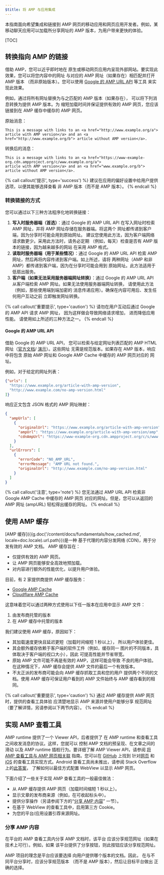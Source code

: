 ```yaml
---
$title: 将 AMP 与应用集成
---
```


本指南面向希望集成和链接到 AMP 网页的移动应用和网页应用开发者。例如，某移动聊天应用可以加载所分享网址的 AMP 版本，为用户带来更快的体验。

[TOC]

## 转换指向 AMP 的链接

借助 AMP，您可以近乎即时地在
原生或移动网页应用内呈现外部网站。要实现此效果，您可以将您内容中的网址
与对应的 AMP 网址（如果存在）相匹配并打开 AMP 版本
（而非原始版本）。您可以使用
[Google 的 AMP URL API](https://developers.google.com/amp/cache/use-amp-url) 等工具
来实现此效果。

例如，通过将所有网址替换为与之匹配的 AMP 版本（如果存在），
可以将下列消息转换为提供 AMP 版本。为
缩短加载时间并保证提供有效的 AMP 网页，您应该链接到在
AMP 缓存中缓存的 AMP 网页。

原始消息：

```text
This is a message with links to an <a href="http://www.example.org/a">
article with AMP version</a> and an <a href="http://www.example.org/b"> article without AMP version</a>.
```


转换后的消息：

```text
This is a message with links to an <a href="https://www-example-org.cdn.ampproject.org/c/www.example.org/a">
article with AMP version</a> and an <a href="www.example.org/b"> article without AMP version</a>.
```

{% call callout('提示', type='success') %}
建议在应用的偏好设置中给用户提供选项，以便其能够选择查看
非 AMP 版本（而不是 AMP 版本）。
{% endcall %}

### 转换链接的方式

您可以通过以下三种方法程序化地转换链接：

1.  **写入时服务器端（首选）**：通过 Google 的
    AMP URL API 在写入网址时检索 AMP 网址，并将 AMP 网址存储在服务器端。将这两个
    网址都传递到客户端，因为分享时可能会用到原始网址。
    建议您使用此方法，因为客户端网络
    请求数更少。采用此方法时，请务必定期
    （例如，每天）检查是否有 AMP 版本的链接，因为越来越多的网站
    在采用 AMP 格式。
1.  **读取时服务器端（用于某些情况）**：通过 Google 的 AMP
    URL API 检索 AMP 网址，然后再将内容传递到客户端。如上所述，请将
    两种网址（AMP 和非 AMP）都传递到客户端，因为在分享时可能会用到
    原始网址。此方法适用于低扇出服务。
1.  **客户端（如果无法采用服务器端网址转换）**：通过
    Google 的 AMP URL API 从客户端检索 AMP 网址。如果无法使用服务器端网址转换，
    请使用此方法（例如，那些使用端到端加密的
    消息传递应用）。确保在内容可用后、发生任何用户互动之前
    立即触发网址转换。

{% call callout('重要提示', type='caution') %}
请勿在用户互动后通过 Google 的 AMP API 请求 AMP 网址，
因为这样做会导致网络请求增加，
进而降低应用性能。
请使用如上所述的三种方法之一。
{% endcall %}


#### Google 的 AMP URL API

借助 Google 的 AMP URL API，
您可以检索与给定网址列表匹配的 AMP HTML 网址（[官方文档](https://developers.google.com/amp/cache/use-amp-url)/
[演示](https://ampbyexample.com/advanced/using_the_amp_url_api/)）。这些网址
无需是规范版本。如果存在 AMP 版本，响应中将包含
原始 AMP 网址和 Google AMP Cache 中缓存的 AMP 网页对应的
网址。

例如，对于给定的网址列表：


```json
{"urls": [
  "https://www.example.org/article-with-amp-version",
  "http://www.example.com/no-amp-version.html"
]}
```


响应正文包含 JSON 格式的 AMP 网址映射：


```json
{
  "ampUrls": [
    {
      "originalUrl": "https://www.example.org/article-with-amp-version",
      "ampUrl": "https://www.example.org/article-with-amp-version/amp",
      "cdnAmpUrl": "https://www-example-org.cdn.ampproject.org/c/s/www.example.org/article-with-amp-version"
    }
  ],
  "urlErrors": [
    {
      "errorCode": "NO_AMP_URL",
      "errorMessage": "AMP URL not found.",
      "originalUrl": "http://www.example.com/no-amp-version.html"
    }
  ]
}
```

{% call callout('注意', type='note') %}
您无法通过 AMP URL API 检索非 Google AMP Cache 中缓存的 AMP 网页
对应的网址。但是，您可以从返回的 AMP
网址 (ampURL) 轻松得出缓存的网址。
{% endcall %}


## 使用 AMP 缓存

[AMP 缓存]({{g.doc('/content/docs/fundamentals/how_cached.md', locale=doc.locale).url.path}})是一种
基于代理的内容分发网络 (CDN)，用于分发有效的 AMP 文档。
AMP 缓存旨在：

*   仅提供有效的 AMP 网页。
*   让 AMP 网页能够安全高效地预加载。
*   对内容进行额外的性能优化，以提升用户体验。

目前，有 2 家提供商提供 AMP 缓存服务：

*   [Google AMP Cache](https://developers.google.com/amp/cache/)
*   [Cloudflare AMP Cache](https://amp.cloudflare.com/)

这意味着您可以通过两种方式使用以下任一版本在应用中显示 AMP 文件：

1.  由发布商托管的版本
1.  在 AMP 缓存中托管的版本

我们建议使用 AMP 缓存，原因如下：

*   其加载速度更快且延迟更短（加载时间缩短 1 秒以上），
    所以用户体验更佳。
*   其会额外缓存依赖于客户端的软件工件（例如，缓存同一
    图片的不同版本，具体取决于客户端的视口大小），因此
    可提高性能并节省带宽。
*   原始 AMP 文件可能不再是有效的 AMP，这样可能会导致
    不良的用户体验。在这种情况下，AMP 缓存会提供
    AMP 文件的最后一个有效版本。
*   不太正派的发布商可能会向 AMP 缓存抓取工具和您的用户
    提供两个不同的文档。使用 AMP 缓存可保证用户看到的
    AMP 文件始终与 AMP 缓存看到的相同。

{% call callout('重要提示', type='caution') %}
通过 AMP 缓存提供 AMP 网页时，提供的查看工具体验
应清楚地显示 AMP 来源并使用户能够分享
规范网址（要了解详情，另请参阅以下两节内容）。
{% endcall %}

## 实现 AMP 查看工具

AMP runtime 提供了一个 Viewer API，后者提供了
在 AMP runtime 和查看工具之间收发消息的协议。这样，您就可以
控制 AMP 文档的预呈现、在文章之间的滑动
以及 AMP runtime 插桩行为。要详细了解 AMP Viewer API，请参阅
[将 AMP 查看工具与 AMP 网页相关联](https://github.com/ampproject/amphtml/blob/master/extensions/amp-viewer-integration/integrating-viewer-with-amp-doc-guide.md)
指南。您可以在 [GitHub](https://github.com/ampproject/amp-viewer) 上找到
针对[网页](https://github.com/ampproject/amp-viewer/blob/master/mobile-web/README.md)
和 [iOS](https://github.com/ampproject/amp-viewer/tree/master/ios) 的查看工具实现方式。Android
查看工具尚未推出，请参阅 Stack Overflow 上的[此答案](https://stackoverflow.com/questions/44856759/does-we-need-to-change-anything-in-usual-webpage-loader-for-loading-an-amp-acce/44869038#44869038)，
了解如何以最佳方式配置 WebView 以显示 AMP 网页。

下面介绍了一些关于实现 AMP 查看工具的一般最佳做法：

*   从 AMP 缓存提供 AMP 网页（加载时间缩短 1 秒以上）。
*   显示文章的发布商来源（例如，在可收起标头中）。
*   提供分享操作（另请参阅下方的“[分享 AMP 内容](/zh_cn/docs/integration/integrate-with-apps.html#sharing-amp-content)”
    一节）。
*   在基于 WebView 的查看工具中，启用第三方 Cookie。
*   为您的平台/应用设置引荐来源网址。


### 分享 AMP 内容

在平台的 AMP 查看工具内分享 AMP 文档时，该平台
应该分享规范网址（如果在技术上可行）。例如，如果
该平台提供了分享按钮，则此按钮应该分享规范网址。

AMP 项目的理念是平台应该要选择
向用户提供哪个版本的文档。因此，
在与不同平台分享时，应该分享规范版本
（而不是 AMP 版本），然后让目标平台做出
正确的选择。


